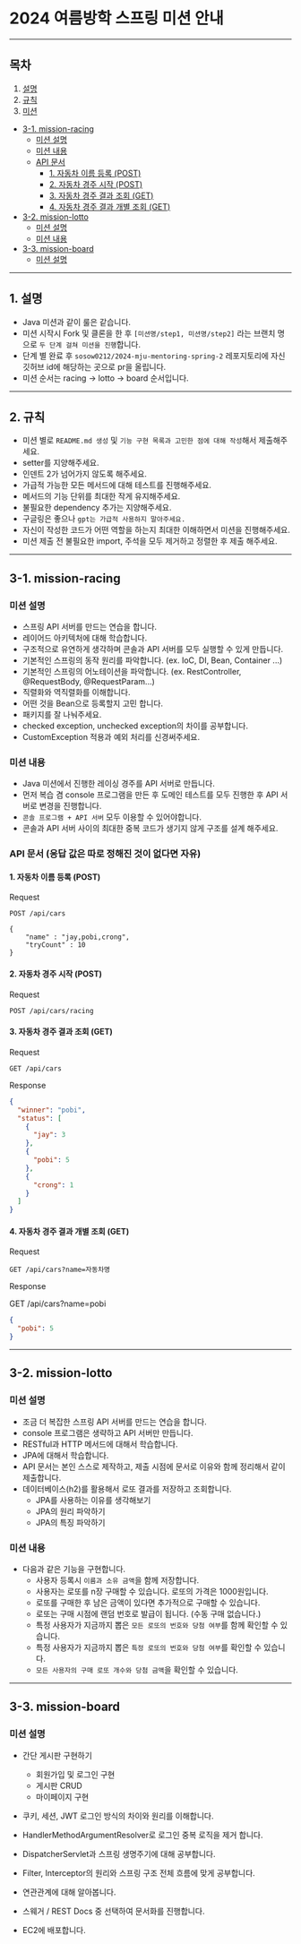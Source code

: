 # 2024 여름방학 스프링 미션 안내

---

## 목차

1. [설명](#1-설명)
2. [규칙](#2-규칙)
3. [미션](#3-미션)

- [3-1. mission-racing](#3-1-mission-racing)
    - [미션 설명](#미션-설명)
    - [미션 내용](#미션-내용)
    - [API 문서](#api-문서)
        - [1. 자동차 이름 등록 (POST)](#1-자동차-이름-등록-post)
        - [2. 자동차 경주 시작 (POST)](#2-자동차-경주-시작-post)
        - [3. 자동차 경주 결과 조회 (GET)](#3-자동차-경주-결과-조회-get)
        - [4. 자동차 경주 결과 개별 조회 (GET)](#4-자동차-경주-결과-개별-조회-get)
- [3-2. mission-lotto](#3-2-mission-lotto)
    - [미션 설명](#미션-설명-1)
    - [미션 내용](#미션-내용-1)
- [3-3. mission-board](#3-3-mission-board)
    - [미션 설명](#미션-설명-2)

---

## 1. 설명

- Java 미션과 같이 룰은 같습니다.
- 미션 시작시 Fork 및 클론을 한 후 `[미션명/step1, 미션명/step2]` 라는 브랜치 명으로 `두 단계 걸쳐 미션을 진행`합니다.
- 단계 별 완료 후 `sosow0212/2024-mju-mentoring-spring-2` 레포지토리에 자신 깃허브 id에 해당하는 곳으로 pr을 올립니다.
- 미션 순서는 racing -> lotto -> board 순서입니다.

---

## 2. 규칙

- 미션 별로 `README.md 생성` 및 `기능 구현 목록과 고민한 점에 대해 작성`해서 제출해주세요.
- setter를 지양해주세요.
- 인덴트 2가 넘어가지 않도록 해주세요.
- 가급적 가능한 모든 메서드에 대해 테스트를 진행해주세요.
- 메서드의 기능 단위를 최대한 작게 유지해주세요.
- 불필요한 dependency 추가는 지양해주세요.
- 구글링은 좋으나 `gpt는 가급적 사용하지 말아주세요.`
- 자신이 작성한 코드가 어떤 역할을 하는지 최대한 이해하면서 미션을 진행해주세요.
- 미션 제출 전 불필요한 import, 주석을 모두 제거하고 정렬한 후 제출 해주세요.

---

## 3-1. mission-racing

### 미션 설명

- 스프링 API 서버를 만드는 연습을 합니다.
- 레이어드 아키텍처에 대해 학습합니다.
- 구조적으로 유연하게 생각하며 콘솔과 API 서버를 모두 실행할 수 있게 만듭니다.
- 기본적인 스프링의 동작 원리를 파악합니다. (ex. IoC, DI, Bean, Container ...)
- 기본적인 스프링의 어노테이션을 파악합니다. (ex. RestController, @RequestBody, @RequestParam...)
- 직렬화와 역직렬화를 이해합니다.
- 어떤 것을 Bean으로 등록할지 고민 합니다.
- 패키지를 잘 나눠주세요.
- checked exception, unchecked exception의 차이를 공부합니다.
- CustomException 적용과 예외 처리를 신경써주세요.

### 미션 내용

- Java 미션에서 진행한 레이싱 경주를 API 서버로 만듭니다.
- 먼저 복습 겸 console 프로그램을 만든 후 도메인 테스트를 모두 진행한 후 API 서버로 변경을 진행합니다.
- `콘솔 프로그램 + API 서버` 모두 이용할 수 있어야합니다.
- 콘솔과 API 서버 사이의 최대한 중복 코드가 생기지 않게 구조를 설계 해주세요.

### API 문서 (응답 값은 따로 정해진 것이 없다면 자유)

#### 1. 자동차 이름 등록 (POST)

Request

```
POST /api/cars

{
    "name" : "jay,pobi,crong",
    "tryCount" : 10
}

```

#### 2. 자동차 경주 시작 (POST)

Request

```
POST /api/cars/racing
```

#### 3. 자동차 경주 결과 조회 (GET)

Request

```
GET /api/cars
```

Response

```json
{
  "winner": "pobi",
  "status": [
    {
      "jay": 3
    },
    {
      "pobi": 5
    },
    {
      "crong": 1
    }
  ]
}
```

#### 4. 자동차 경주 결과 개별 조회 (GET)

Request

```
GET /api/cars?name=자동차명
```

Response

GET /api/cars?name=pobi

```json
{
  "pobi": 5
}
```

---

## 3-2. mission-lotto

### 미션 설명

- 조금 더 복잡한 스프링 API 서버를 만드는 연습을 합니다.
- console 프로그램은 생략하고 API 서버만 만듭니다.
- RESTful과 HTTP 메서드에 대해서 학습합니다.
- JPA에 대해서 학습합니다.
- API 문서는 본인 스스로 제작하고, 제출 시점에 문서로 이유와 함께 정리해서 같이 제출합니다.
- 데이터베이스(h2)를 활용해서 로또 결과를 저장하고 조회합니다.
    - JPA를 사용하는 이유를 생각해보기
    - JPA의 원리 파악하기
    - JPA의 특징 파악하기

### 미션 내용

- 다음과 같은 기능을 구현합니다.
    - 사용자 등록시 `이름과 소유 금액`을 함께 저장합니다.
    - 사용자는 로또를 n장 구매할 수 있습니다. 로또의 가격은 1000원입니다.
    - 로또를 구매한 후 남은 금액이 있다면 추가적으로 구매할 수 있습니다.
    - 로또는 구매 시점에 랜덤 번호로 발급이 됩니다. (수동 구매 없습니다.)
    - 특정 사용자가 지금까지 뽑은 `모든 로또의 번호와 당첨 여부`를 함께 확인할 수 있습니다.
    - 특정 사용자가 지금까지 뽑은 `특정 로또의 번호와 당첨 여부`를 확인할 수 있습니다.
    - `모든 사용자의 구매 로또 개수와 당첨 금액`을 확인할 수 있습니다.

---

## 3-3. mission-board

### 미션 설명

- 간단 게시판 구현하기
    - 회원가입 및 로그인 구현
    - 게시판 CRUD
    - 마이페이지 구현

- 쿠키, 세션, JWT 로그인 방식의 차이와 원리를 이해합니다.
- HandlerMethodArgumentResolver로 로그인 중복 로직을 제거 합니다.
- DispatcherServlet과 스프링 생명주기에 대해 공부합니다.
- Filter, Interceptor의 원리와 스프링 구조 전체 흐름에 맞게 공부합니다.
- 연관관계에 대해 알아봅니다.
- 스웨거 / REST Docs 중 선택하여 문서화를 진행합니다.
- EC2에 배포합니다.
